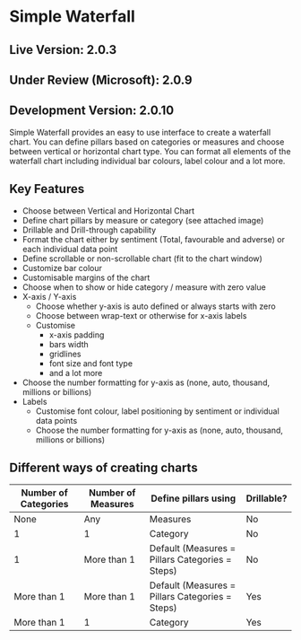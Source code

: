 # Simple Waterfall

## Live Version: 2.0.3

## Under Review (Microsoft): 2.0.9

## Development Version: 2.0.10

Simple Waterfall provides an easy to use interface to create a waterfall chart. You can define pillars based on categories or measures and choose between vertical or horizontal chart type. You can format all elements of the waterfall chart including individual bar colours, label colour and a lot more. 

## Key Features
-	Choose between Vertical and Horizontal Chart
-	Define chart pillars by measure or category (see attached image)
-	Drillable and Drill-through capability
-	Format the chart either by sentiment (Total, favourable and adverse) or each individual data point
-	Define scrollable or non-scrollable chart (fit to the chart window)
-	Customize bar colour
-	Customisable margins of the chart
-	Choose when to show or hide category / measure with zero value 
-	X-axis / Y-axis
    -	Choose whether y-axis is auto defined or always starts with zero
    -	Choose between wrap-text or otherwise for x-axis labels
    -	Customise
        -	x-axis padding
        -	bars width
        -	gridlines
        -	font size and font type
        -	and a lot more
  -	Choose the number formatting for y-axis as (none, auto, thousand, millions or billions)
-	Labels
    -	Customise font colour, label positioning by sentiment or individual data points
    -	Choose the number formatting for y-axis as (none, auto, thousand, millions or billions)

## Different ways of creating charts

| Number of Categories |	Number of Measures |	Define pillars using | Drillable? |
| -------------------  | ------------------- | --------------- | ------------- |  
| None |	Any |	Measures |	No |
| 1 |	1 |	Category | No |
| 1 |	More than 1	| Default (Measures = Pillars  Categories = Steps) | No |
| More than 1 |	More than 1 |	Default (Measures = Pillars Categories = Steps) |	Yes |
| More than 1 |	1 |	Category |	Yes|

